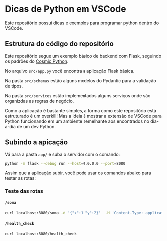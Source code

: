 # Dicas de Python em VSCode

Este repositório possui dicas e exemplos para programar python dentro do VSCode.

## Estrutura do código do repositório

Este repositório segue um exemplo básico de backend com Flask, seguindo os padrões do [Cosmic Python](https://www.cosmicpython.com/).

No arquivo `src/app.py` você encontra a aplicação Flask básica.

Na pasta `src/schemas` estão alguns modelos do Pydantic para a validação de tipos.

Na pasta `src/services` estão implementados alguns serviços onde são organizdas as regras de negócio.

Como a aplicação é bastante simples, a forma como este repositório está estruturado é um overkill! Mas a ideia é mostrar a extensão de VSCode para Python funcionando em um ambiente semelhante aos encontrados no dia-a-dia de um dev Python.

## Subindo a apicação

Vá para a pasta `app/` e suba o servidor com o comando:

```sh
python -m flask --debug run --host=0.0.0.0 --port=8080
```

Assim que a aplicação subir, você pode usar os comandos abaixo para testar as rotas:

### Teste das rotas

#### `/soma`

```sh
curl localhost:8080/soma -d '{"x":1,"y":2}'  -H 'Content-Type: application/json'
```

#### `/health_check`

```sh
curl localhost:8080/health_check
```
